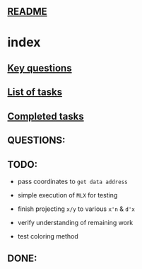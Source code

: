 ##	[README](README.md#index)  
#	index  
##	[Key questions](#questions)  
##	[List of tasks](#todo)  
##	[Completed tasks](#done)  



##	QUESTIONS:



##	TODO:

- pass coordinates to `get data address`

- simple execution of `MLX` for testing

- finish projecting `x/y` to various `x'n` & `d'x`

- verify understanding of remaining work

- test coloring method

##	DONE:

